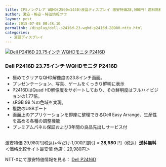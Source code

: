 ```yaml
---
title: IPSノングレア WQHD(2560×1440)液晶ディスプレイ 激安特価28,980円！送料無料！
author: 激安・格安・特価情報ツウ
layout: post
date: 2015-07-05 00:48:10
permalink: /display/dell-p2416d-23-wqhd-p2416d-28980-nttx.html
categories:
  - 液晶ディスプレイ
---
```

<div class="img-bg2 img_L">
  <a href="//px.a8.net/svt/ejp?a8mat=ZYP6S+8IMA3E+S1Q+BWGDT&#038;a8ejpredirect=//nttxstore.jp/_II_DE15023331" target="_blank"><img border="0" alt="Dell P2416D 23.75インチ WQHDモニタ P2416D" src="//image.nttxstore.jp/l2_images/D/DE/DE15023331.jpg" data-recalc-dims="1" /></a>
</div>

### Dell P2416D 23.75インチ WQHDモニタ P2416D
<!--more-->

* 極めてクリアなQHD解像度の23.8インチ画面。
* プレゼンテーション、写真、ゲームをくっきり鮮明に表示
* P2416DはQuad HD解像度をサポートしており、その鮮明度はフルハイビジョンの1.77倍。
* sRGB 99 %の色域を実現。
* 複数のUSBポート
* 画面上のアプリケーションを即座に整理できるDell Easy Arrange、生産性を高める各種の調整機能
* プレミアムパネル保証および3年間の良品先出しサービス付

<br clear="all" />激安特価 29,980円(税込)+今だけ:1,000円割引 = <span class="tokka-price"><strong>28,980</strong></span> 円（税込）**送料無料**
＜価格比較サイト最安値 他店：29,980円＞

NTT-Xにて激安特価情報を見る： <a href="//px.a8.net/svt/ejp?a8mat=ZYP6S+8IMA3E+S1Q+BWGDT&#038;a8ejpredirect=//nttxstore.jp/_II_DE15023331" target="_blank"><span class="fs150p">Dell P2416D</span></a>